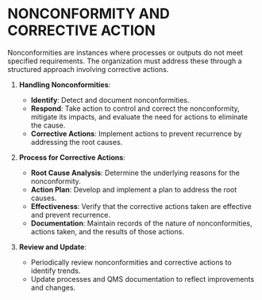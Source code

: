 # NONCONFORMITY AND CORRECTIVE ACTION

Nonconformities are instances where processes or outputs do not meet specified requirements. The organization must address these through a structured approach involving corrective actions.

1. **Handling Nonconformities**:
   - **Identify**: Detect and document nonconformities.
   - **Respond**: Take action to control and correct the nonconformity, mitigate its impacts, and evaluate the need for actions to eliminate the cause.
   - **Corrective Actions**: Implement actions to prevent recurrence by addressing the root causes.

2. **Process for Corrective Actions**:
   - **Root Cause Analysis**: Determine the underlying reasons for the nonconformity.
   - **Action Plan**: Develop and implement a plan to address the root causes.
   - **Effectiveness**: Verify that the corrective actions taken are effective and prevent recurrence.
   - **Documentation**: Maintain records of the nature of nonconformities, actions taken, and the results of those actions.

3. **Review and Update**:
   - Periodically review nonconformities and corrective actions to identify trends.
   - Update processes and QMS documentation to reflect improvements and changes.

